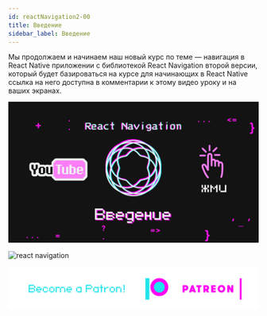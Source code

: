 ```yaml
---
id: reactNavigation2-00
title: Введение
sidebar_label: Введение
---
```

Мы продолжаем и начинаем наш новый курс по теме — навигация в React Native приложении с библиотекой React Navigation второй версии, который будет базироваться на курсе для начинающих в React Native ссылка на него доступна в комментарии к этому видео уроку и на ваших экранах.

[![react-navigation](/img/rn2/00.gif)](https://youtu.be/tz_pOxQFcdo)

![react navigation](https://miro.medium.com/max/2000/1*G9d0ejcM_jJOgRgbex05Ng.gif)

[![Become a Patron!](/img/logo/patreon.png)](https://www.patreon.com/bePatron?u=31769291)
